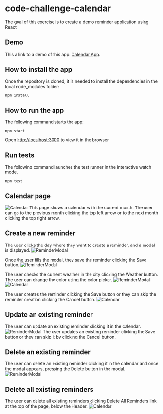 # code-challenge-calendar

The goal of this exercise is to create a demo reminder application using React

## Demo

This a link to a demo of this app: [Calendar App](https://panglat.github.io/code-challenge-calendar/).

## How to install the app

Once the repository is cloned, it is needed to install the dependencies in the local node_modules folder:

`npm install`

## How to run the app

The following command starts the app:

`npm start`

Open [http://localhost:3000](http://localhost:3000) to view it in the browser.

## Run tests

The following command launches the test runner in the interactive watch mode.

`npm test`

## Calendar page

![Calendar](docs/images/01.png 'Calendar')
This page shows a calendar with the current month. The user can go to the previous month clicking the top left arrow or to the next month clicking the top right arrow.

## Create a new reminder

The user clicks the day where they want to create a reminder, and a modal is displayed.
![ReminderModal](docs/images/02.png 'Reminder modal')

Once the user fills the modal, they save the reminder clicking the Save button.
![ReminderModal](docs/images/03.png 'Reminder modal')

The user checks the current weather in the city clicking the Weather button.
The user can change the color using the color picker.
![ReminderModal](docs/images/04.png 'Reminder modal')
![Calendar](docs/images/05.png 'Calendar')

The user creates the reminder clicking the Save button or they can skip the reminder creation clicking the Cancel button.
![Calendar](docs/images/06.png 'Calendar')

## Update an existing reminder

The user can update an existing reminder clicking it in the calendar.
![ReminderModal](docs/images/07.png 'Reminder modal')
The user updates an existing reminder clicking the Save button or they can skip it by clicking the Cancel button.

## Delete an existing reminder

The user can delete an existing reminder clicking it in the calendar and once the modal appears, pressing the Delete button in the modal.
![ReminderModal](docs/images/07.png 'Reminder modal')

## Delete all existing reminders

The user can delete all existing reminders clicking Delete All Reminders link at the top of the page, below the Header.
![Calendar](docs/images/10.png 'Calendar')
